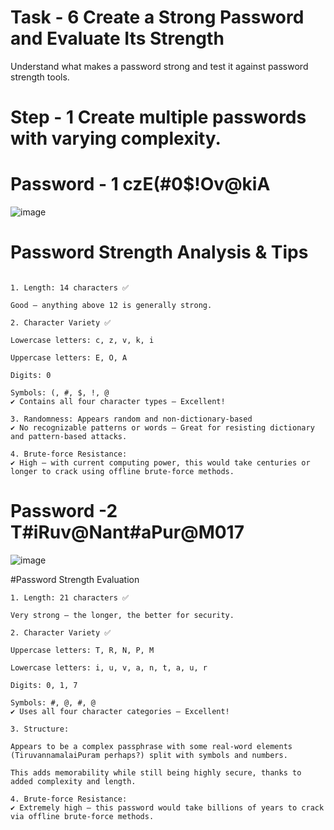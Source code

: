 Task - 6 Create a Strong Password and Evaluate Its Strength
======
Understand what makes a password strong and test it against password strength tools.

# Step - 1 Create multiple passwords with varying complexity.

# Password - 1 czE(#0$!Ov@kiA

![image](https://github.com/user-attachments/assets/43ce2f07-ce51-4f99-a558-ecc569c6b86b)

# Password Strength Analysis & Tips
```

1. Length: 14 characters ✅

Good — anything above 12 is generally strong.

2. Character Variety ✅

Lowercase letters: c, z, v, k, i

Uppercase letters: E, O, A

Digits: 0

Symbols: (, #, $, !, @
✔️ Contains all four character types — Excellent!

3. Randomness: Appears random and non-dictionary-based
✔️ No recognizable patterns or words — Great for resisting dictionary and pattern-based attacks.

4. Brute-force Resistance:
✔️ High — with current computing power, this would take centuries or longer to crack using offline brute-force methods.

```

# Password -2 T#iRuv@Nant#aPur@M017

![image](https://github.com/user-attachments/assets/4f34d4a7-0eb2-4e43-bf9e-d79de011c561)

#Password Strength Evaluation
```
1. Length: 21 characters ✅

Very strong — the longer, the better for security.

2. Character Variety ✅

Uppercase letters: T, R, N, P, M

Lowercase letters: i, u, v, a, n, t, a, u, r

Digits: 0, 1, 7

Symbols: #, @, #, @
✔️ Uses all four character categories — Excellent!

3. Structure:

Appears to be a complex passphrase with some real-word elements (TiruvannamalaiPuram perhaps?) split with symbols and numbers.

This adds memorability while still being highly secure, thanks to added complexity and length.

4. Brute-force Resistance:
✔️ Extremely high — this password would take billions of years to crack via offline brute-force methods.
```
